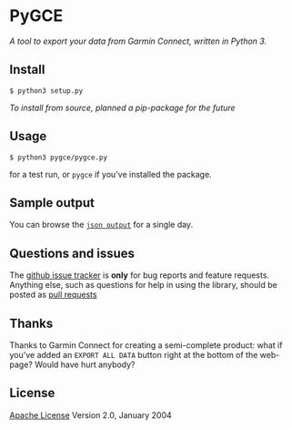 # PyGCE

*A tool to export your data from Garmin Connect, written in Python 3.*


## Install
```
$ python3 setup.py
```
*To install from source, planned a pip-package for the future*


## Usage
```
$ python3 pygce/pygce.py
```
for a test run, or `pygce` if you've installed the package.


## Sample output
You can browse the [`json output`](sample.json) for a single day.

## Questions and issues
The [github issue tracker](https://github.com/sirfoga/pygce/issues) is **only** for bug reports and feature requests. Anything else, such as questions for help in using the library, should be posted as [pull requests](https://github.com/sirfoga/pygce/pulls)


## Thanks
Thanks to Garmin Connect for creating a semi-complete product: what if you've added an `EXPORT ALL DATA` button right at the bottom of the web-page? Would have hurt anybody?


## License
[Apache License](http://www.apache.org/licenses/LICENSE-2.0) Version 2.0, January 2004
